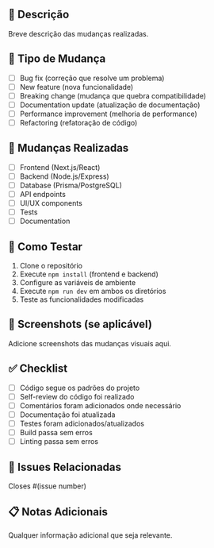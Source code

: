 ## 📝 Descrição
Breve descrição das mudanças realizadas.

## 🎯 Tipo de Mudança
- [ ] Bug fix (correção que resolve um problema)
- [ ] New feature (nova funcionalidade)
- [ ] Breaking change (mudança que quebra compatibilidade)
- [ ] Documentation update (atualização de documentação)
- [ ] Performance improvement (melhoria de performance)
- [ ] Refactoring (refatoração de código)

## 🔧 Mudanças Realizadas
- [ ] Frontend (Next.js/React)
- [ ] Backend (Node.js/Express)
- [ ] Database (Prisma/PostgreSQL)
- [ ] API endpoints
- [ ] UI/UX components
- [ ] Tests
- [ ] Documentation

## 🧪 Como Testar
1. Clone o repositório
2. Execute `npm install` (frontend e backend)
3. Configure as variáveis de ambiente
4. Execute `npm run dev` em ambos os diretórios
5. Teste as funcionalidades modificadas

## 📸 Screenshots (se aplicável)
Adicione screenshots das mudanças visuais aqui.

## ✅ Checklist
- [ ] Código segue os padrões do projeto
- [ ] Self-review do código foi realizado
- [ ] Comentários foram adicionados onde necessário
- [ ] Documentação foi atualizada
- [ ] Testes foram adicionados/atualizados
- [ ] Build passa sem erros
- [ ] Linting passa sem erros

## 🔗 Issues Relacionadas
Closes #(issue number)

## 📋 Notas Adicionais
Qualquer informação adicional que seja relevante.
